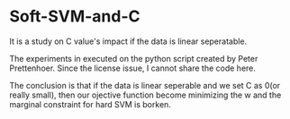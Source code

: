 # Soft-SVM-and-C

It is a study on C value's impact if the data is linear seperatable.

The experiments in executed on the python script created by Peter Prettenhoer. Since the license issue, I cannot share the code here.

The conclusion is that if the data is linear seperable and we set C as 0(or really small), then our ojective function become minimizing the w and the marginal constraint for hard SVM is borken.
